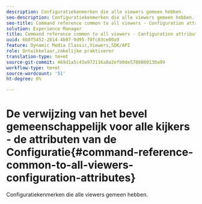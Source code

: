 ```yaml
---
description: Configuratiekenmerken die alle viewers gemeen hebben.
seo-description: Configuratiekenmerken die alle viewers gemeen hebben.
seo-title: Command reference common to all viewers - Configuration attributes
solution: Experience Manager
title: Command reference common to all viewers - Configuration attributes
uuid: 6b8f5452-2814-4b07-9d95-f0fc83ce00a9
feature: Dynamic Media Classic,Viewers,SDK/API
role: Ontwikkelaar,zakelijke praktiserer
translation-type: tm+mt
source-git-commit: 469d1a5c43a972116a8a2efb0de5708800130a99
workflow-type: tm+mt
source-wordcount: '51'
ht-degree: 0%

---
```



# De verwijzing van het bevel gemeenschappelijk voor alle kijkers - de attributen van de Configuratie{#command-reference-common-to-all-viewers-configuration-attributes}

Configuratiekenmerken die alle viewers gemeen hebben.

